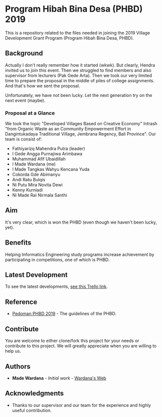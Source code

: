 # Program Hibah Bina Desa (PHBD) 2019

This is a repository related to the files needed in joining the 2019 Village Development Grant Program (Program Hibah Bina Desa, PHBD).

## Background

Actually I don't really remember how it started (wkwk). But clearly, Hendra invited us to join this event. Then we struggled to find members and also supervisor from lecturers (Pak Gede Arta). Then we took our very limited time to prepare the proposal in the middle of piles of college assignments. And that's how we sent the proposal. 

Unfortunately, we have not been lucky. Let the next generation try on the next event (maybe).

### Proposal at a Glance

We took the topic "Developed Villages Based on Creative Economy" Intrash "from Organic Waste as an Community Empowerment Effort in Dangintukadaya Traditional Village, Jembrana Regency, Bali Province". Our team is consist of: 
* Fathiyarizq Mahendra Putra (leader)
* I Gede Angga Purnajiwa Arimbawa   
* Muhammad Afif Ubaidillah   
* I Made Wardana (me)
* I Made Tangkas Wahyu Kencana Yuda 
* Cokorda Gde Abimanyu  
* Andi Ratu Bulqis
* Ni Putu Mira Novita Dewi        
* Kenny Kurniadi
* Ni Made Rai Nirmala Santhi   

## Aim

It's very clear, which is won the PHBD (even though we haven't been lucky, yet).

## Benefits

Helping Informatics Engineering study programs increase achievement by participating in competitions, one of which is PHBD.

## Latest Development

To see the latest developments, [see this Trello link](https://trello.com/b/p00BSj96).

## Reference

* [Pedoman PHBD 2019](http://phbd.ristekdikti.go.id/panduan/Pedoman-PHBD-2019.pdf) - The guidelines of the PHBD.

## Contribute

You are welcome to either clone/fork this project for your needs or contribute to this project. We will greatly appreciate when you are willing to help us.

## Authors

* **Made Wardana** - *Initial work* - [Wardana's Web](http://35.224.224.69)

## Acknowledgments

* Thanks to our supervisor and our team for the experience and highly useful contribution.
